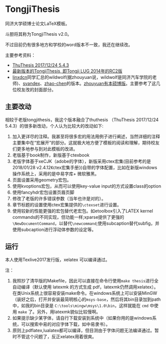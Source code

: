 # TongjiThesis
同济大学硕博士论文LaTeX模板。


斗胆将其称为TongjiThesis v2.0。

不过目前仍有很多地方和学校的word版本不一致，我还在继续改。

主要参考资料：
* [ThuThesis 2017/12/24 5.4.3](https://github.com/xueruini/thuthesis)
* [最新版本的TongjiThesis, 即Tongji LUG 2014年的RC2版](https://sourceforge.net/projects/tongjithesis/)
* [linxdcn](https://github.com/linxdcn/TongjiThesis)同学汇总的wildwolf(据zhouyuan说，wildwolf是同济汽车学院的老师)、[svandex](https://github.com/svandex/masthesis)、[zhao-chen](https://github.com/zhao-chen/TongjiThesis)的版本。[zhouyuan有本硕博版](https://github.com/zhouyuan/tongjithesis)。主要参考了这几位校友改的封面部分。

## 主要改动
相较于老版tongjithesis，我这个版本融合了thuthesis （ThuThesis 2017/12/24 5.4.3）的很多新改动，个人认为比较大的改动如下:
1. 加入更详尽的注释。我甚至将很多宏的用法用例子进行阐述，当然详细的注释主要集中在“宏展开”的部分。这就极大地方便了模板的阅读和理解，期待校友们更多地参与到对此模板的改进。
1. 老版基于book制作，新版基于ctexbook
1. 老版字体基于xeCJK（adobe的字体），新版采用ctex宏集(目前参考的是2018/01/28 v2.4.12《ctex宏集手册》)自带的字体配置，比如在新版windows操作系统上，采用的是中易字库+ 微软雅黑。
1. 页面设置采用geometry宏包。
1. 使用kvoptions宏包，从而可以使用key-value input的方式设置class的option
1. 使用fancyhdr宏包设置页眉页脚
1. 修改了老版的许多错误参数（当年也许是对的）。
1. 章节标题的设置使用ctex宏集提供的`\ctexset`进行设置。
1. 使用较新的性能更强的宏包替代老宏包。如etoolbox引入了LATEX kernel commands的不同实现，但功能一样;xparse提供了更强的`\NewDocumentCommand`，以替代`\newcommand`;使用subcaption替代subfig，并使用subcaption进行浮动体参数的设定等。

## 运行
本人使用Texlive2017发行版，xelatex 可以编译通过。

注：
1. 我照抄了清华版的Makefile，因此可以直接在命令行使用`make thesis`进行全自动编译（默认使用 latexmk 的方式生成 pdf，latexmk仍然调用xelatex）。在类Unix系统上很容易安装make命令。在windows系统上可以安装MinGW（装好之后，打开并安装最简明核心的`msys-base`，然后将其bin目录加到path中，如我的bin目录是 `C:\tools\mingw\msys\1.0\bin`，这样就能在 `cmd` 中使用 `make` 了。另外，用latexmk貌似比较慢啊。
1. 如果提示缺少某字体，请自行下载安装到系统中（如果你用的是windows系统，可以搜索中易的对应字体下载，如中易隶书）。
1. 原则上pdflatex,lualatex都可以编译，但目测由于字体问题无法编译通过。暂时不管这个问题了，反正xelatex用着很爽。

